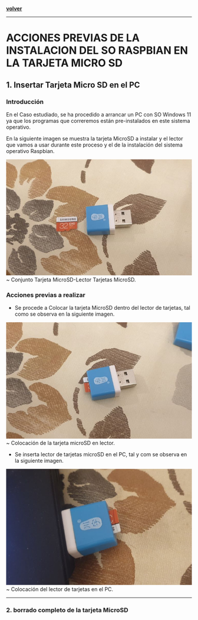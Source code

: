<a name="top"></a>

**[volver](./Raspi_home)**

---

# ACCIONES PREVIAS DE LA INSTALACION DEL SO RASPBIAN EN LA TARJETA MICRO SD

## 1. Insertar Tarjeta Micro SD en el PC

### Introducción

En el Caso estudiado, se ha procedido a arrancar un PC con SO Windows 11 ya que los programas que correremos están pre-instalados en este sistema operativo.

En la siguiente imagen se muestra la tarjeta MicroSD a instalar y el lector que vamos a usar durante este proceso y el de la instalación del sistema operativo Raspbian.

![Conjunto Tarjeta MicroSD y lector Tarjetas](../assets/Anexo-raspi/Raspi-02/001-conjunto-tarjeta-microSD-lector.png)
~ Conjunto Tarjeta MicroSD-Lector Tarjetas MicroSD.

### Acciones previas a realizar


- Se procede a Colocar la tarjeta MicroSD dentro del lector de tarjetas, tal como se observa en la siguiente imagen.

![Colocación de la tarjeta microSD en lector](../assets/Anexo-raspi/Raspi-02/002-instalacion-tarjeta-microSD-en-lector.png)
~ Colocación de la tarjeta microSD en lector.

- Se inserta lector de tarjetas microSD en el PC, tal y com se observa en la  siguiente imagen.

![Colocación del lector de tarjetas en el PC](../assets/Anexo-raspi/Raspi-02/003-Instalacion-del-lector-en-el-PC.png)
~ Colocación del lector de tarjetas en el PC.





---

### 2. borrado completo de la tarjeta MicroSD


